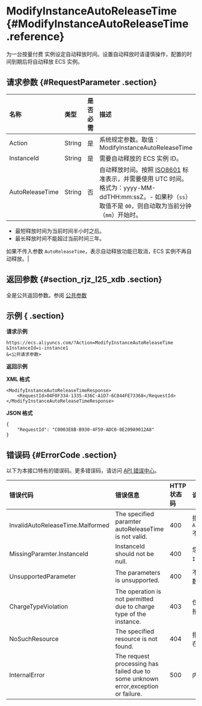 # ModifyInstanceAutoReleaseTime {#ModifyInstanceAutoReleaseTime .reference}

为一台按量付费 实例设定自动释放时间。设置自动释放时请谨慎操作，配置的时间到期后将自动释放 ECS 实例。

## 请求参数 {#RequestParameter .section}

|名称|类型|是否必需|描述|
|:-|:-|:---|:-|
|Action|String|是|系统规定参数。取值：ModifyInstanceAutoReleaseTime|
|InstanceId|String|是|需要自动释放的 ECS 实例 ID。|
|AutoReleaseTime|String|否|自动释放时间。按照 [ISO8601](intl.zh-CN/API参考/附录/时间格式.md#) 标准表示，并需要使用 UTC 时间。格式为：yyyy-MM-ddTHH:mm:ssZ。-   如果秒（`ss`）取值不是 `00`，则自动取为当前分钟（`mm`）开始时。
-   最短释放时间为当前时间半小时之后。
-   最长释放时间不能超过当前时间三年。

如果不传入参数 `AutoReleaseTime`，表示自动释放功能已取消，ECS 实例不再自动释放。|

## 返回参数 {#section_rjz_l25_xdb .section}

全是公共返回参数。参阅 [公共参数](intl.zh-CN/API参考/调用方式/公共参数.md#commonResponseParameters)

## 示例 { .section}

**请求示例** 

```
https://ecs.aliyuncs.com/?Action=ModifyInstanceAutoReleaseTime
&InstanceId=i-instance1
&<公共请求参数>
```

**返回示例** 

**XML 格式**

```
<ModifyInstanceAutoReleaseTimeResponse>
    <RequestId>04F0F334-1335-436C-A1D7-6C044FE73368</RequestId>
</ModifyInstanceAutoReleaseTimeResponse>
```

 **JSON 格式** 

```
{ 
    "RequestId": "C0003E8B-B930-4F59-ADC0-0E209A9012A8"
}
```

## 错误码 {#ErrorCode .section}

以下为本接口特有的错误码。更多错误码，请访问 [API 错误中心](https://error-center.alibabacloud.com/status/product/Ecs)。

|错误代码|错误信息|HTTP 状态码|说明|
|:---|:---|:-------|:-|
|InvalidAutoReleaseTime.Malformed|The specified paramter autoReleaseTime is not valid.|400|指定的参数 `AutoReleaseTime` 不合法。|
|MissingParamter.InstanceId|InstanceId should not be null.|400|您需要传入参数 `InstanceId`。|
|UnsupportedParameter|The parameters is unsupported.|400|不支持指定的参数。|
|ChargeTypeViolation|The operation is not permitted due to charge type of the instance.|403|仅支持自动释放按量付费实例。|
|NoSuchResource|The specified resource is not found.|404|指定的资源不存在。|
|InternalError|The request processing has failed due to some unknown error,exception or failure.|500|内部错误。|

